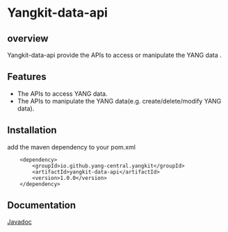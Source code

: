# Yangkit-data-api
## overview
Yangkit-data-api provide the APIs to access or manipulate the YANG data .

## Features
* The APIs to access YANG data.
* The APIs to manipulate the YANG data(e.g. create/delete/modify YANG data).

## Installation
add the maven dependency to your pom.xml

        <dependency>
            <groupId>io.github.yang-central.yangkit</groupId>
            <artifactId>yangkit-data-api</artifactId>
            <version>1.0.0</version>
        </dependency>
## Documentation
[Javadoc](apidocs/index.html)